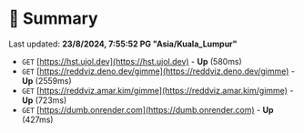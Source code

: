 # 📖 Summary
Last updated: **23/8/2024, 7:55:52 PG "Asia/Kuala_Lumpur"**

- `GET` [https://hst.ujol.dev](https://hst.ujol.dev) - **Up** (580ms)
- `GET` [https://reddviz.deno.dev/gimme](https://reddviz.deno.dev/gimme) - **Up** (2559ms)
- `GET` [https://reddviz.amar.kim/gimme](https://reddviz.amar.kim/gimme) - **Up** (723ms)
- `GET` [https://dumb.onrender.com](https://dumb.onrender.com) - **Up** (427ms)

